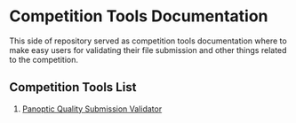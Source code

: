 # Competition Tools Documentation

This side of repository served as competition tools documentation where to make easy users for validating their file submission and other things related to the competition.

## Competition Tools List

1. [Panoptic Quality Submission Validator](pqs_validator.md)